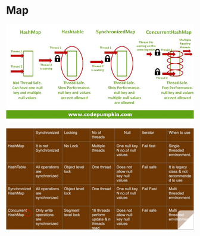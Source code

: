 # Map

![](<../../../../.gitbook/assets/image (208).png>)

![](<../../../../.gitbook/assets/image (179).png>)
